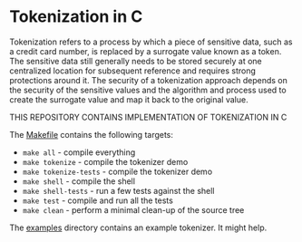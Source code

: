# Tokenization in C

Tokenization refers to a process by which a piece of sensitive data, such as a credit card number, is replaced by a surrogate value known as a token. The sensitive data still generally needs to be stored securely at one centralized location for subsequent reference and requires strong protections around it. The security of a tokenization approach depends on the security of the sensitive values and the algorithm and process used to create the surrogate value and map it back to the original value.

THIS REPOSITORY CONTAINS IMPLEMENTATION OF TOKENIZATION IN C

The [Makefile](Makefile) contains the following targets:

- `make all` - compile everything
- `make tokenize` - compile the tokenizer demo
- `make tokenize-tests` - compile the tokenizer demo
- `make shell` - compile the shell
- `make shell-tests` - run a few tests against the shell
- `make test` - compile and run all the tests
- `make clean` - perform a minimal clean-up of the source tree


The [examples](examples/) directory contains an example tokenizer. It might help.
